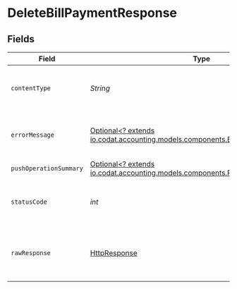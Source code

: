 # DeleteBillPaymentResponse


## Fields

| Field                                                                                                                             | Type                                                                                                                              | Required                                                                                                                          | Description                                                                                                                       |
| --------------------------------------------------------------------------------------------------------------------------------- | --------------------------------------------------------------------------------------------------------------------------------- | --------------------------------------------------------------------------------------------------------------------------------- | --------------------------------------------------------------------------------------------------------------------------------- |
| `contentType`                                                                                                                     | *String*                                                                                                                          | :heavy_check_mark:                                                                                                                | HTTP response content type for this operation                                                                                     |
| `errorMessage`                                                                                                                    | [Optional<? extends io.codat.accounting.models.components.ErrorMessage>](../../models/components/ErrorMessage.md)                 | :heavy_minus_sign:                                                                                                                | Your API request was not properly authorized.                                                                                     |
| `pushOperationSummary`                                                                                                            | [Optional<? extends io.codat.accounting.models.components.PushOperationSummary>](../../models/components/PushOperationSummary.md) | :heavy_minus_sign:                                                                                                                | OK                                                                                                                                |
| `statusCode`                                                                                                                      | *int*                                                                                                                             | :heavy_check_mark:                                                                                                                | HTTP response status code for this operation                                                                                      |
| `rawResponse`                                                                                                                     | [HttpResponse<InputStream>](https://docs.oracle.com/en/java/javase/11/docs/api/java.net.http/java/net/http/HttpResponse.html)     | :heavy_check_mark:                                                                                                                | Raw HTTP response; suitable for custom response parsing                                                                           |